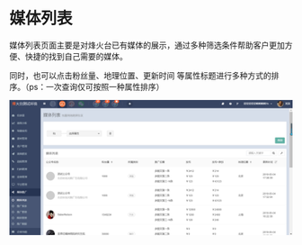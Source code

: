 # 媒体列表

媒体列表页面主要是对烽火台已有媒体的展示，通过多种筛选条件帮助客户更加方便、快捷的找到自己需要的媒体。

同时，也可以点击粉丝量、地理位置、更新时间 等属性标题进行多种方式的排序。（ps：一次查询仅可按照一种属性排序）

![](/assets/meiti.jpg)

